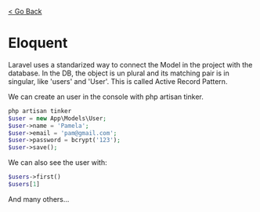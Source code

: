 [< Go Back](../README.md)

# Eloquent

Laravel uses a standarized way to connect the Model in the project with the database. In the DB, the object is un plural and its matching pair is in singular, like 'users' and 'User'. This is called Active Record Pattern.

We can create an user in the console with php artisan tinker.

```php
php artisan tinker
$user = new App\Models\User;
$user->name = 'Pamela';
$user->email = 'pam@gmail.com';
$user->password = bcrypt('123');
$user->save();
```

We can also see the user with:

```php
$users->first()
$users[1]
```

And many others...

